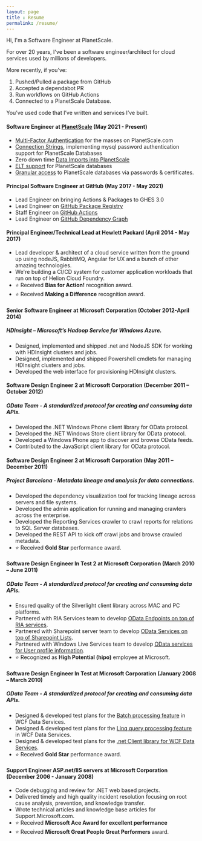 ```yaml
---
layout: page
title : Resume
permalink: /resume/
---
```



Hi, I'm a Software Engineer at PlanetScale.

For over 20 years, I've been a software engineer/architect for cloud services used by millions of developers.

More recently, if you’ve:
1. Pushed/Pulled a package from GitHub 
2. Accepted a dependabot PR
3. Run workflows on GitHub Actions
4. Connected to a PlanetScale Database.

You’ve used code that I’ve written and services I’ve built.

#### **Software Engineer** at [PlanetScale](https://www.planetscale.com) (May 2021 - Present)
* [Multi-Factor Authentication](https://docs.planetscale.com/concepts/mfa) for the masses on PlanetScale.com
* [Connection Strings](https://planetscale.com/blog/connect-any-mysql-client-to-planetscale-using-connection-strings), implementing mysql password authentication support for PlanetScale Databases
* Zero down time [Data Imports into PlanetScale](https://planetscale.com/blog/import-your-mysql-data-to-planetscale)
* [ELT support](https://planetscale.com/blog/extract-load-and-transform-your-data-with-planetscale-connect) for PlanetScale databases
* [Granular access](https://docs.planetscale.com/concepts/password-roles) to PlanetScale databases via passwords & certificates. 

#### **Principal Software Engineer** at GitHub (May 2017 - May 2021)
* Lead Engineer on bringing Actions & Packages to GHES 3.0
* Lead Engineer on [GitHub Package Registry](https://youtu.be/N_-Cu9_2YAA)
* Staff Engineer on [GitHub Actions](https://developer.github.com/actions/)
* Lead Engineer on [GitHub Dependency Graph](https://help.github.com/en/articles/listing-the-packages-that-a-repository-depends-on)

#### **Principal Engineer/Technical Lead** at Hewlett Packard (April 2014 - May 2017)
* Lead developer & architect of a cloud service written from the ground up using nodeJS, RabbitMQ, Angular for UX and a bunch of other amazing technologies.
* We're building a CI/CD system for customer application workloads that run on top of Helion Cloud Foundry.
* :star: Received **Bias for Action!** recognition award.
* :star: Received **Making a Difference** recognition award.

#### **Senior Software Engineer** at Microsoft Corporation (October 2012-April 2014)

##### *HDInsight – Microsoft’s Hadoop Service for Windows Azure.*

* Designed, implemented and shipped .net and NodeJS SDK for working with HDInsight clusters and jobs.
* Designed, implemented and shipped Powershell cmdlets for managing HDInsight clusters and jobs.
* Developed the web interface for provisioning HDInsight clusters.

#### **Software Design Engineer 2** at Microsoft Corporation (December 2011 – October 2012)

##### *OData Team - A standardized protocol for creating and consuming data APIs.*

* Developed the .NET Windows Phone client library for OData protocol.
* Developed the .NET Windows Store client library for OData protocol.
* Developed a Windows Phone app to discover and browse OData feeds.
* Contributed to the JavaScript client library for OData protocol.

#### **Software Design Engineer 2** at Microsoft Corporation (May 2011 – December 2011)

##### *Project Barcelona - Metadata lineage and analysis for data connections.*

* Developed the dependency visualization tool for tracking lineage across servers and file systems.
* Developed the admin application for running and managing crawlers across the enterprise.
* Developed the Reporting Services crawler to crawl reports for relations to SQL Server databases.
* Developed the REST API to kick off crawl jobs and browse crawled metadata.
* :star: Received **Gold Star** performance award.

#### **Software Design Engineer In Test 2** at Microsoft Corporation (March 2010 – June 2011)

##### *OData Team - A standardized protocol for creating and consuming data APIs.*

* Ensured quality of the Silverlight client library across MAC and PC platforms.
* Partnered with RIA Services team to develop [OData Endpoints on top of RIA services](https://blogs.msdn.microsoft.com/davrous/2010/11/19/how-to-open-a-wcf-ria-services-application-to-other-type-of-clients-the-odata-endpoint-25/).
* Partnered with Sharepoint server team to develop [OData Services on top of Sharepoint Lists](https://msdn.microsoft.com/en-us/library/office/fp142385.aspx).
* Partnered with Windows Live Services team to develop [OData services for User profile information](https://blogs.msdn.microsoft.com/odatateam/2010/10/26/walkthrough-odata-client-for-windows-live-services/).
* :star: Recognized as **High Potential (hipo)** employee at Microsoft.

#### **Software Design Engineer In Test** at Microsoft Corporation (January 2008 – March 2010)

##### *OData Team - A standardized protocol for creating and consuming data APIs.*

* Designed & developed test plans for the [Batch processing feature](https://msdn.microsoft.com/en-us/library/dd744838(v=vs.110).aspx) in WCF Data Services.
* Designed & developed test plans for the [Linq query processing feature](https://msdn.microsoft.com/en-us/library/ee622463(v=vs.110).aspx) in WCF Data Services.
* Designed & developed test plans for the [.net Client library for WCF Data Services](https://msdn.microsoft.com/en-us/library/cc668772(v=vs.110).aspx).
* :star: Received **Gold Star** performance award.

#### **Support Engineer ASP.net/IIS servers** at Microsoft Corporation (December 2006 - January 2008)
* Code debugging and review for .NET web based projects.
* Delivered timely and high quality incident resolution focusing on root cause analysis, prevention, and knowledge transfer.
* Wrote technical articles and knowledge base articles for Support.Microsoft.com.
* :star: Received **Microsoft  Ace Award for excellent performance**
* :star: Received **Microsoft Great People Great Performers** award.
